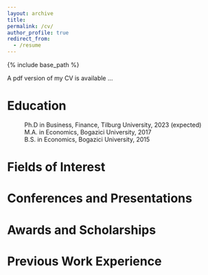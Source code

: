 ```yaml
---
layout: archive
title: 
permalink: /cv/
author_profile: true
redirect_from:
  - /resume
---
```


{% include base_path %}

A pdf version of my CV is available ...

Education
======

<p style="margin-left: 40px">Ph.D in Business, Finance, Tilburg University, 2023 (expected)
<br>M.A. in Economics, Bogazici University, 2017
<br>B.S. in Economics, Bogazici University, 2015



Fields of Interest
======

Conferences and Presentations
======

Awards and Scholarships
======

Previous Work Experience
======
